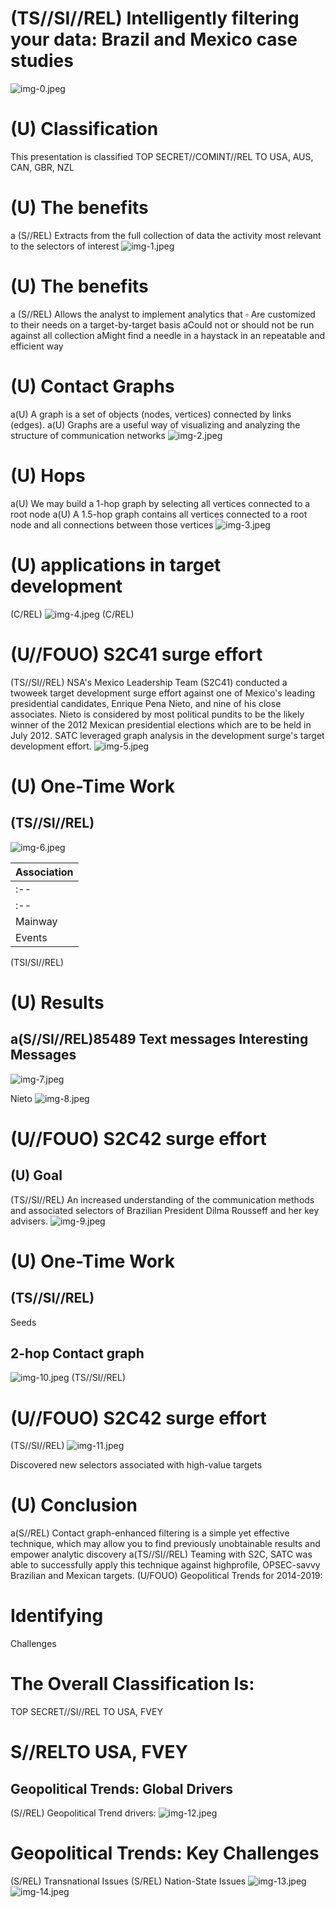 # (TS//SI//REL) Intelligently filtering your data: Brazil and Mexico case studies 

![img-0.jpeg](img-0.jpeg)
# (U) Classification 

This presentation is classified TOP SECRET//COMINT//REL TO USA, AUS, CAN, GBR, NZL
# (U) The benefits 

a (S//REL) Extracts from the full collection of data the activity most relevant to the selectors of interest
![img-1.jpeg](img-1.jpeg)
# (U) The benefits 

a (S//REL) Allows the analyst to implement analytics that
$\square$ Are customized to their needs on a target-by-target basis
aCould not or should not be run against all collection aMight find a needle in a haystack in an repeatable and efficient way
# (U) Contact Graphs 

a(U) A graph is a set of objects (nodes, vertices) connected by links (edges).
a(U) Graphs are a useful way of visualizing and analyzing the structure of communication networks
![img-2.jpeg](img-2.jpeg)
# (U) Hops 

a(U) We may build a 1-hop graph by selecting all vertices connected to a root node
a(U) A 1.5-hop graph contains all vertices connected to a root node and all connections between those vertices
![img-3.jpeg](img-3.jpeg)
# (U) applications in target development 

(C/REL)
![img-4.jpeg](img-4.jpeg)
(C/REL)
# (U//FOUO) S2C41 surge effort 

(TS//SI//REL) NSA's Mexico Leadership Team (S2C41) conducted a twoweek target development surge effort against one of Mexico's leading presidential candidates, Enrique Pena Nieto, and nine of his close associates. Nieto is considered by most political pundits to be the likely winner of the 2012 Mexican presidential elections which are to be held in July 2012. SATC leveraged graph analysis in the development surge's target development effort.
![img-5.jpeg](img-5.jpeg)
# (U) One-Time Work 

## (TS//SI//REL)

![img-6.jpeg](img-6.jpeg)

| Association |
| :-- |
| :-- |
| :-- |
| Mainway |
| Events |

(TSI/SI//REL)
# (U) Results 

## a(S//SI//REL)85489 Text messages Interesting Messages

![img-7.jpeg](img-7.jpeg)

Nieto
![img-8.jpeg](img-8.jpeg)
# (U//FOUO) S2C42 surge effort 

## (U) Goal

(TS//SI//REL) An increased understanding of the communication methods and associated selectors of Brazilian President Dilma Rousseff and her key advisers.
![img-9.jpeg](img-9.jpeg)
# (U) One-Time Work 

## (TS//SI//REL)

Seeds

## 2-hop Contact graph

![img-10.jpeg](img-10.jpeg)
(TS//SI//REL)
# (U//FOUO) S2C42 surge effort 

(TS//SI//REL)
![img-11.jpeg](img-11.jpeg)

Discovered new selectors associated with high-value targets
# (U) Conclusion 

a(S//REL) Contact graph-enhanced filtering is a simple yet effective technique, which may allow you to find previously unobtainable results and empower analytic discovery a(TS//SI//REL) Teaming with S2C, SATC was able to successfully apply this technique against highprofile, OPSEC-savvy Brazilian and Mexican targets.
(U/FOUO) Geopolitical Trends for 2014-2019:

# Identifying 

Challenges
# The Overall Classification Is: 

TOP SECRET//SI//REL TO USA, FVEY
# S//RELTO USA, FVEY 

## Geopolitical Trends: Global Drivers

(S//REL) Geopolitical Trend drivers:
![img-12.jpeg](img-12.jpeg)
# Geopolitical Trends: Key Challenges 

(S/REL) Transnational Issues
(S/REL) Nation-State Issues
![img-13.jpeg](img-13.jpeg)
![img-14.jpeg](img-14.jpeg)
